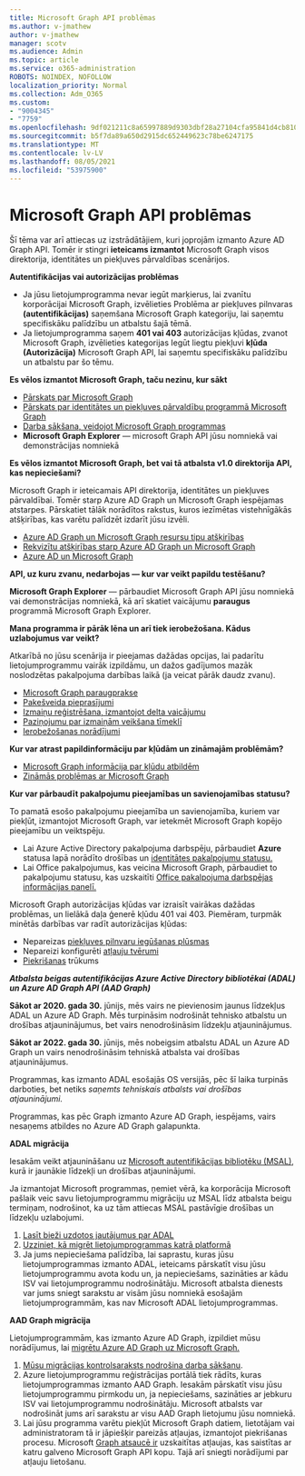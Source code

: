 ```yaml
---
title: Microsoft Graph API problēmas
ms.author: v-jmathew
author: v-jmathew
manager: scotv
ms.audience: Admin
ms.topic: article
ms.service: o365-administration
ROBOTS: NOINDEX, NOFOLLOW
localization_priority: Normal
ms.collection: Adm_O365
ms.custom:
- "9004345"
- "7759"
ms.openlocfilehash: 9df021211c8a65997889d9303dbf28a27104cfa95841d4cb810427c652ba0784
ms.sourcegitcommit: b5f7da89a650d2915dc652449623c78be6247175
ms.translationtype: MT
ms.contentlocale: lv-LV
ms.lasthandoff: 08/05/2021
ms.locfileid: "53975900"
---
```

# <a name="microsoft-graph-api-issues"></a>Microsoft Graph API problēmas

Šī tēma var arī attiecas uz izstrādātājiem, kuri joprojām izmanto Azure AD Graph API. Tomēr ir stingri **ieteicams izmantot** Microsoft Graph visos direktorija, identitātes un piekļuves pārvaldības scenārijos.

**Autentifikācijas vai autorizācijas problēmas**

- Ja jūsu  lietojumprogramma nevar iegūt marķierus, lai zvanītu korporācijai Microsoft Graph, izvēlieties Problēma ar piekļuves pilnvaras **(autentifikācijas)** saņemšana Microsoft Graph kategoriju, lai saņemtu specifiskāku palīdzību un atbalstu šajā tēmā.
- Ja lietojumprogramma saņem **401 vai 403** autorizācijas kļūdas, zvanot Microsoft Graph, izvēlieties kategorijas Iegūt liegtu piekļuvi **kļūda (Autorizācija)** Microsoft Graph API, lai saņemtu specifiskāku palīdzību un atbalstu par šo tēmu.

**Es vēlos izmantot Microsoft Graph, taču nezinu, kur sākt**

- [Pārskats par Microsoft Graph](https://docs.microsoft.com/graph/overview)
- [Pārskats par identitātes un piekļuves pārvaldību programmā Microsoft Graph](https://docs.microsoft.com/graph/azuread-identity-access-management-concept-overview)
- [Darba sākšana, veidojot Microsoft Graph programmas](https://docs.microsoft.com/graph/)
- **Microsoft Graph Explorer** — microsoft Graph API jūsu nomniekā vai demonstrācijas nomniekā

**Es vēlos izmantot Microsoft Graph, bet vai tā atbalsta v1.0 direktorija API, kas nepieciešami?**

Microsoft Graph ir ieteicamais API direktorija, identitātes un piekļuves pārvaldībai. Tomēr starp Azure AD Graph un Microsoft Graph iespējamas atstarpes. Pārskatiet tālāk norādītos rakstus, kuros iezīmētas vistehnīgākās atšķirības, kas varētu palīdzēt izdarīt jūsu izvēli.

- [Azure AD Graph un Microsoft Graph resursu tipu atšķirības](https://docs.microsoft.com/graph/migrate-azure-ad-graph-resource-differences)
- [Rekvizītu atšķirības starp Azure AD Graph un Microsoft Graph](https://docs.microsoft.com/graph/migrate-azure-ad-graph-property-differences)
- [Azure AD un Microsoft Graph](https://docs.microsoft.com/graph/migrate-azure-ad-graph-method-differences)

**API, uz kuru zvanu, nedarbojas — kur var veikt papildu testēšanu?**

**Microsoft Graph Explorer** — pārbaudiet Microsoft Graph API jūsu nomniekā vai demonstrācijas nomniekā, kā arī skatiet vaicājumu **paraugus** programmā Microsoft Graph Explorer.

**Mana programma ir pārāk lēna un arī tiek ierobežošana. Kādus uzlabojumus var veikt?**

Atkarībā no jūsu scenārija ir pieejamas dažādas opcijas, lai padarītu lietojumprogrammu vairāk izpildāmu, un dažos gadījumos mazāk noslodzētas pakalpojuma darbības laikā (ja veicat pārāk daudz zvanu).

- [Microsoft Graph paraugprakse](https://docs.microsoft.com/graph/best-practices-concept)
- [Pakešveida pieprasījumi](https://docs.microsoft.com/graph/json-batching)
- [Izmaiņu reģistrēšana, izmantojot delta vaicājumu](https://docs.microsoft.com/graph/delta-query-overview)
- [Paziņojumu par izmaiņām veikšana tīmeklī](https://docs.microsoft.com/graph/webhooks)
- [Ierobežošanas norādījumi](https://docs.microsoft.com/graph/throttling)

**Kur var atrast papildinformāciju par kļūdām un zināmajām problēmām?**

- [Microsoft Graph informācija par kļūdu atbildēm](https://docs.microsoft.com/graph/errors)
- [Zināmās problēmas ar Microsoft Graph](https://docs.microsoft.com/graph/known-issues)

**Kur var pārbaudīt pakalpojumu pieejamības un savienojamības statusu?**

To pamatā esošo pakalpojumu pieejamība un savienojamība, kuriem var piekļūt, izmantojot Microsoft Graph, var ietekmēt Microsoft Graph kopējo pieejamību un veiktspēju.

- Lai Azure Active Directory pakalpojuma darbspēju, pārbaudiet **Azure** statusa lapā norādīto drošības un [identitātes pakalpojumu statusu.](https://azure.microsoft.com/status/)
- Lai Office pakalpojumus, kas veicina Microsoft Graph, pārbaudiet to pakalpojumu statusu, kas uzskaitīti [Office pakalpojuma darbspējas informācijas panelī.](https://portal.office.com/adminportal/home#/servicehealth)

Microsoft Graph autorizācijas kļūdas var izraisīt vairākas dažādas problēmas, un lielākā daļa ģenerē kļūdu 401 vai 403. Piemēram, turpmāk minētās darbības var radīt autorizācijas kļūdas:

- Nepareizas [piekļuves pilnvaru iegūšanas plūsmas](https://docs.microsoft.com/azure/active-directory/develop/active-directory-authentication-scenarios)
- Nepareizi konfigurēti [atļauju tvērumi](https://docs.microsoft.com/azure/active-directory/develop/active-directory-v2-scopes)
- [Piekrišanas](https://docs.microsoft.com/azure/active-directory/develop/active-directory-devhowto-multi-tenant-overview#understanding-user-and-admin-consent) trūkums

***Atbalsta beigas autentifikācijas Azure Active Directory bibliotēkai (ADAL) un Azure AD Graph API (AAD Graph)***

**Sākot ar 2020. gada 30.** jūnijs, mēs vairs ne pievienosim jaunus līdzekļus ADAL un Azure AD Graph. Mēs turpināsim nodrošināt tehnisko atbalstu un drošības atjauninājumus, bet vairs nenodrošināsim līdzekļu atjauninājumus.

**Sākot ar 2022. gada 30.** jūnijs, mēs nobeigsim atbalstu ADAL un Azure AD Graph un vairs nenodrošināsim tehniskā atbalsta vai drošības atjauninājumus.

Programmas, kas izmanto ADAL esošajās OS versijās, pēc šī laika turpinās darboties, bet netiks *saņemts tehniskais atbalsts vai drošības atjauninājumi.*

Programmas, kas pēc Graph izmanto Azure AD Graph, iespējams, vairs nesaņems atbildes no Azure AD Graph galapunkta.

**ADAL migrācija**

Iesakām veikt atjaunināšanu uz [Microsoft autentifikācijas bibliotēku (MSAL)](https://docs.microsoft.com/azure/active-directory/develop/v2-overview), kurā ir jaunākie līdzekļi un drošības atjauninājumi.

Ja izmantojat Microsoft programmas, ņemiet vērā, ka korporācija Microsoft pašlaik veic savu lietojumprogrammu migrāciju uz MSAL līdz atbalsta beigu termiņam, nodrošinot, ka uz tām attiecas MSAL pastāvīgie drošības un līdzekļu uzlabojumi.

1. [Lasīt bieži uzdotos jautājumus par ADAL](https://docs.microsoft.com/azure/active-directory/develop/msal-migration#frequently-asked-questions-faq)
2. [Uzziniet, kā migrēt lietojumprogrammas katrā platformā](https://docs.microsoft.com/azure/active-directory/develop/msal-migration#frequently-asked-questions-faq)
3. Ja jums nepieciešama palīdzība, lai saprastu, kuras jūsu lietojumprogrammas izmanto ADAL, ieteicams pārskatīt visu jūsu lietojumprogrammu avota kodu un, ja nepieciešams, sazināties ar kādu ISV vai lietojumprogrammu nodrošinātāju. Microsoft atbalsta dienests var jums sniegt sarakstu ar visām jūsu nomniekā esošajām lietojumprogrammām, kas nav Microsoft ADAL lietojumprogrammas.

**AAD Graph migrācija**

Lietojumprogrammām, kas izmanto Azure AD Graph, izpildiet mūsu norādījumus, lai [migrētu Azure AD Graph uz Microsoft Graph.](https://docs.microsoft.com/graph/migrate-azure-ad-graph-overview)

1. [Mūsu migrācijas kontrolsaraksts nodrošina darba sākšanu](https://docs.microsoft.com/graph/migrate-azure-ad-graph-planning-checklist).
2. Azure lietojumprogrammu reģistrācijas portālā tiek rādīts, kuras lietojumprogrammas izmanto AAD Graph. Iesakām pārskatīt visu jūsu lietojumprogrammu pirmkodu un, ja nepieciešams, sazināties ar jebkuru ISV vai lietojumprogrammu nodrošinātāju. Microsoft atbalsts var nodrošināt jums arī sarakstu ar visu AAD Graph lietojumu jūsu nomniekā.
3. Lai jūsu programma varētu piekļūt Microsoft Graph datiem, lietotājam vai administratoram tā ir jāpiešķir pareizās atļaujas, izmantojot piekrišanas procesu. Microsoft [Graph atsaucē ir](https://docs.microsoft.com/graph/permissions-reference) uzskaitītas atļaujas, kas saistītas ar katru galveno Microsoft Graph API kopu. Tajā arī sniegti norādījumi par atļauju lietošanu.
